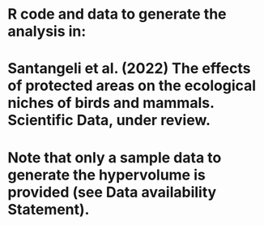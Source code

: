 # R code and data to generate the analysis in:

# Santangeli et al. (2022) The effects of protected areas on the ecological niches of birds and mammals. Scientific Data, under review.

# Note that only a sample data to generate the hypervolume is provided (see Data availability Statement).